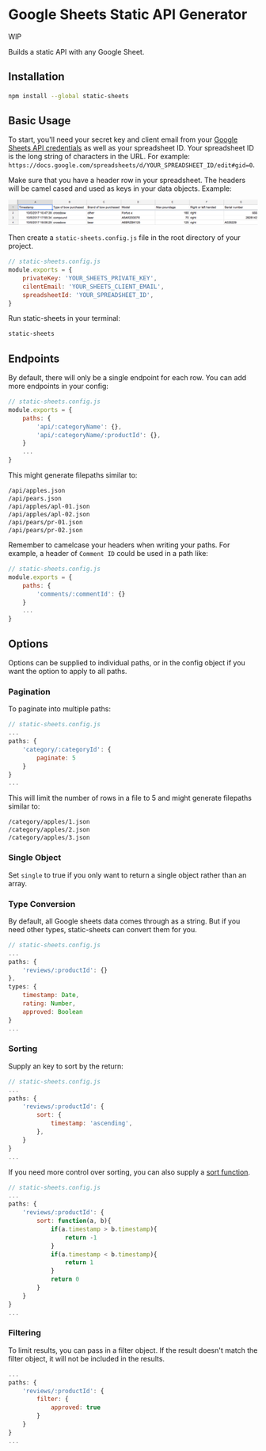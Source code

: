 # Google Sheets Static API Generator

WIP

Builds a static API with any Google Sheet.

## Installation

```bash
npm install --global static-sheets
```

## Basic Usage

To start, you'll need your secret key and client email from your [Google Sheets API credentials](https://developers.google.com/sheets/api/guides/authorizing#APIKey) as well as your spreadsheet ID. Your spreadsheet ID is the long string of characters in the URL. For example: `https://docs.google.com/spreadsheets/d/YOUR_SPREADSHEET_ID/edit#gid=0`.

Make sure that you have a header row in your spreadsheet. The headers will be camel cased and used as keys in your data objects. Example:

![Header Example](https://github.com/escaladesports/static-sheets/blob/master/img/header.png)


Then create a `static-sheets.config.js` file in the root directory of your project.

```javascript
// static-sheets.config.js
module.exports = {
	privateKey: 'YOUR_SHEETS_PRIVATE_KEY',
	cilentEmail: 'YOUR_SHEETS_CLIENT_EMAIL',
	spreadsheetId: 'YOUR_SPREADSHEET_ID',
}
```

Run  static-sheets in your terminal:

```bash
static-sheets
```

## Endpoints

By default, there will only be a single endpoint for each row. You can add more endpoints in your config:

```javascript
// static-sheets.config.js
module.exports = {
	paths: {
		'api/:categoryName': {},
		'api/:categoryName/:productId': {},
	}
	...
}
```

This might generate filepaths similar to:

```
/api/apples.json
/api/pears.json
/api/apples/apl-01.json
/api/apples/apl-02.json
/api/pears/pr-01.json
/api/pears/pr-02.json
```

Remember to camelcase your headers when writing your paths. For example, a header of `Comment ID` could be used in a path like:

```javascript
// static-sheets.config.js
module.exports = {
	paths: {
		'comments/:commentId': {}
	}
	...
}
```

## Options

Options can be supplied to individual paths, or in the config object if you want the option to apply to all paths.

### Pagination

To paginate into multiple paths:

```javascript
// static-sheets.config.js
...
paths: {
	'category/:categoryId': {
		paginate: 5
	}
}
...
```

This will limit the number of rows in a file to 5 and might generate filepaths similar to:

```
/category/apples/1.json
/category/apples/2.json
/category/apples/3.json
```

### Single Object

Set `single` to true if you only want to return a single object rather than an array.

### Type Conversion

By default, all Google sheets data comes through as a string. But if you need other types, static-sheets can convert them for you.

```javascript
// static-sheets.config.js
...
paths: {
	'reviews/:productId': {}
},
types: {
	timestamp: Date,
	rating: Number,
	approved: Boolean
}
...
```

### Sorting

Supply an key to sort by the return:

```javascript
// static-sheets.config.js
...
paths: {
	'reviews/:productId': {
		sort: {
			timestamp: 'ascending',
		},
	}
}
...
```

If you need more control over sorting, you can also supply a [sort function](https://developer.mozilla.org/en-US/docs/Web/JavaScript/Reference/Global_Objects/Array/sort).

```javascript
// static-sheets.config.js
...
paths: {
	'reviews/:productId': {
		sort: function(a, b){
			if(a.timestamp > b.timestamp){
				return -1
			}
			if(a.timestamp < b.timestamp){
				return 1
			}
			return 0
		}
	}
}
...
```

### Filtering

To limit results, you can pass in a filter object. If the result doesn't match the filter object, it will not be included in the results.

```javascript
...
paths: {
	'reviews/:productId': {
		filter: {
			approved: true
		}
	}
}
...
```